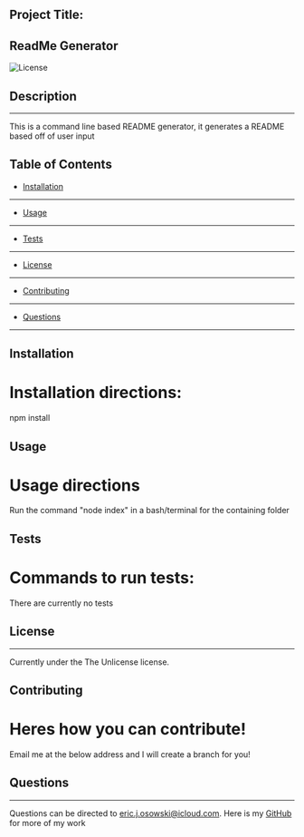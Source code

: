 Project Title:
  -------------

  ## ReadMe Generator
  ![License](https://img.shields.io/badge/License-TheUnlicense-blue)
## Description
--------------

This is a command line based README generator, it generates a README based off of user input


## Table of Contents 

* [Installation](#installation)
-------------------------------
* [Usage](#usage)
-----------------
* [Tests](#tests)
-----------------
* [License](#license)
---------------------
* [Contributing](#contributing)
-------------------------------
* [Questions](#questions)
-------------------------

## Installation

Installation directions:
========================
npm install


## Usage

Usage directions
================
Run the command "node index" in a bash/terminal for the containing folder


## Tests

Commands to run tests:
======================
There are currently no tests


## License
----------

Currently under the The Unlicense license.


## Contributing

Heres how you can contribute!
=============================
Email me at the below address and I will create a branch for you!


## Questions
------------

Questions can be directed to eric.j.osowski@icloud.com. Here is my [GitHub](https://github.com/EricJamesOsowski) for more of my work